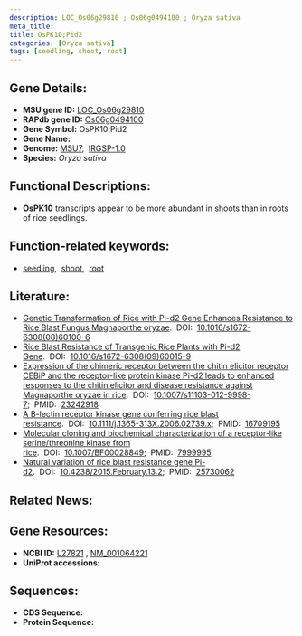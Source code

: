 ```yaml
---
description: LOC_Os06g29810 ; Os06g0494100 ; Oryza sativa
meta_title:
title: OsPK10;Pid2
categories: [Oryza sativa]
tags: [seedling, shoot, root]
---
```


## Gene Details:
- **MSU gene ID:** [LOC_Os06g29810](http://rice.uga.edu/cgi-bin/ORF_infopage.cgi?orf=LOC_Os06g29810)  
- **RAPdb gene ID:** [Os06g0494100](https://rapdb.dna.affrc.go.jp/locus/?name=Os06g0494100)  
- **Gene Symbol:** OsPK10;Pid2
- **Gene Name:**
- **Genome:**  [MSU7](http://rice.uga.edu/),&nbsp;&nbsp;[IRGSP-1.0](https://rapdb.dna.affrc.go.jp/download/irgsp1.html)
- **Species:** *Oryza sativa*

## Functional Descriptions:
   - **OsPK10** transcripts appear to be more abundant in shoots than in roots of rice seedlings.

## Function-related keywords:
   - [seedling](/tags/seedling/),&nbsp;&nbsp;[shoot](/tags/shoot/),&nbsp;&nbsp;[root](/tags/root/)

## Literature:
   - [Genetic Transformation of Rice with Pi-d2 Gene Enhances Resistance to Rice Blast Fungus Magnaporthe oryzae](https://www.doi.org/10.1016/s1672-6308(08)60100-6).&nbsp;&nbsp;DOI:&nbsp;&nbsp;[10.1016/s1672-6308(08)60100-6](https://www.doi.org/10.1016/s1672-6308(08)60100-6)
   - [Rice Blast Resistance of Transgenic Rice Plants with Pi-d2 Gene](https://www.doi.org/10.1016/s1672-6308(09)60015-9).&nbsp;&nbsp;DOI:&nbsp;&nbsp;[10.1016/s1672-6308(09)60015-9](https://www.doi.org/10.1016/s1672-6308(09)60015-9)
   - [Expression of the chimeric receptor between the chitin elicitor receptor CEBiP and the receptor-like protein kinase Pi-d2 leads to enhanced responses to the chitin elicitor and disease resistance against Magnaporthe oryzae in rice](https://www.doi.org/10.1007/s11103-012-9998-7).&nbsp;&nbsp;DOI:&nbsp;&nbsp;[10.1007/s11103-012-9998-7](https://www.doi.org/10.1007/s11103-012-9998-7);&nbsp;&nbsp;PMID:&nbsp;&nbsp;[23242918](https://pubmed.ncbi.nlm.nih.gov/23242918/)
   - [A B-lectin receptor kinase gene conferring rice blast resistance](https://www.doi.org/10.1111/j.1365-313X.2006.02739.x).&nbsp;&nbsp;DOI:&nbsp;&nbsp;[10.1111/j.1365-313X.2006.02739.x](https://www.doi.org/10.1111/j.1365-313X.2006.02739.x);&nbsp;&nbsp;PMID:&nbsp;&nbsp;[16709195](https://pubmed.ncbi.nlm.nih.gov/16709195/)
   - [Molecular cloning and biochemical characterization of a receptor-like serine/threonine kinase from rice](https://www.doi.org/10.1007/BF00028849).&nbsp;&nbsp;DOI:&nbsp;&nbsp;[10.1007/BF00028849](https://www.doi.org/10.1007/BF00028849);&nbsp;&nbsp;PMID:&nbsp;&nbsp;[7999995](https://pubmed.ncbi.nlm.nih.gov/7999995/)
   - [Natural variation of rice blast resistance gene Pi-d2](https://www.doi.org/10.4238/2015.February.13.2).&nbsp;&nbsp;DOI:&nbsp;&nbsp;[10.4238/2015.February.13.2](https://www.doi.org/10.4238/2015.February.13.2);&nbsp;&nbsp;PMID:&nbsp;&nbsp;[25730062](https://pubmed.ncbi.nlm.nih.gov/25730062/)

## Related News:

## Gene Resources:
- **NCBI ID:**  [L27821](http://www.ncbi.nlm.nih.gov/nuccore/L27821)&nbsp;,&nbsp;[NM_001064221](http://www.ncbi.nlm.nih.gov/nuccore/NM_001064221)
- **UniProt accessions:** [](https://www.uniprot.org/uniprotkb//entry)

## Sequences:
- **CDS Sequence:**
- **Protein Sequence:**
